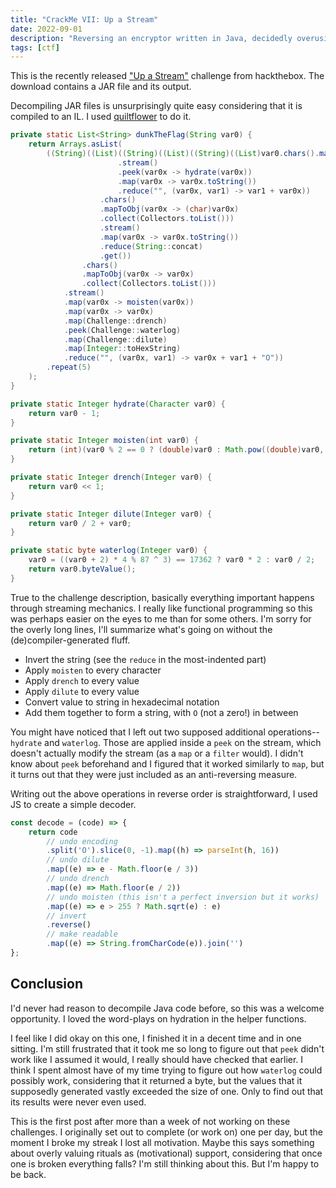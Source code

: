 ```yaml
---
title: "CrackMe VII: Up a Stream"
date: 2022-09-01
description: "Reversing an encryptor written in Java, decidedly overusing streams."
tags: [ctf]
---
```


This is the recently released ["Up a Stream"](https://app.hackthebox.com/challenges/392) challenge from hackthebox. The download contains a JAR file and its output.

Decompiling JAR files is unsurprisingly quite easy considering that it is compiled to an IL. I used [quiltflower](https://github.com/QuiltMC/quiltflower/releases) to do it.

```java
private static List<String> dunkTheFlag(String var0) {
    return Arrays.asList(
        ((String)((List)((String)((List)((String)((List)var0.chars().mapToObj(var0x -> (char)var0x).collect(Collectors.toList()))
                        .stream()
                        .peek(var0x -> hydrate(var0x))
                        .map(var0x -> var0x.toString())
                        .reduce("", (var0x, var1) -> var1 + var0x))
                    .chars()
                    .mapToObj(var0x -> (char)var0x)
                    .collect(Collectors.toList()))
                    .stream()
                    .map(var0x -> var0x.toString())
                    .reduce(String::concat)
                    .get())
                .chars()
                .mapToObj(var0x -> var0x)
                .collect(Collectors.toList()))
            .stream()
            .map(var0x -> moisten(var0x))
            .map(var0x -> var0x)
            .map(Challenge::drench)
            .peek(Challenge::waterlog)
            .map(Challenge::dilute)
            .map(Integer::toHexString)
            .reduce("", (var0x, var1) -> var0x + var1 + "O"))
        .repeat(5)
    );
}

private static Integer hydrate(Character var0) {
    return var0 - 1;
}

private static Integer moisten(int var0) {
    return (int)(var0 % 2 == 0 ? (double)var0 : Math.pow((double)var0, 2.0));
}

private static Integer drench(Integer var0) {
    return var0 << 1;
}

private static Integer dilute(Integer var0) {
    return var0 / 2 + var0;
}

private static byte waterlog(Integer var0) {
    var0 = ((var0 + 2) * 4 % 87 ^ 3) == 17362 ? var0 * 2 : var0 / 2;
    return var0.byteValue();
}
```

True to the challenge description, basically everything important happens through streaming mechanics. I really like functional programming so this was perhaps easier on the eyes to me than for some others. I'm sorry for the overly long lines, I'll summarize what's going on without the (de)compiler-generated fluff. 

- Invert the string (see the `reduce` in the most-indented part)
- Apply `moisten` to every character
- Apply `drench` to every value
- Apply `dilute` to every value
- Convert value to string in hexadecimal notation
- Add them together to form a string, with `O` (not a zero!) in between

You might have noticed that I left out two supposed additional operations--`hydrate` and `waterlog`. Those are applied inside a `peek` on the stream, which doesn't actually modify the stream (as a `map` or a `filter` would). I didn't know about `peek` beforehand and I figured that it worked similarly to `map`, but it turns out that they were just included as an anti-reversing measure.

Writing out the above operations in reverse order is straightforward, I used JS to create a simple decoder.

```js
const decode = (code) => {
    return code
        // undo encoding
        .split('O').slice(0, -1).map((h) => parseInt(h, 16))
        // undo dilute
        .map((e) => e - Math.floor(e / 3))
        // undo drench
        .map((e) => Math.floor(e / 2))
        // undo moisten (this isn't a perfect inversion but it works)
        .map((e) => e > 255 ? Math.sqrt(e) : e)
        // invert
        .reverse()
        // make readable
        .map((e) => String.fromCharCode(e)).join('')
};
```

## Conclusion

I'd never had reason to decompile Java code before, so this was a welcome opportunity. I loved the word-plays on hydration in the helper functions.

I feel like I did okay on this one, I finished it in a decent time and in one sitting. I'm still frustrated that it took me so long to figure out that `peek` didn't work like I assumed it would, I really should have checked that earlier. I think I spent almost have of my time trying to figure out how `waterlog` could possibly work, considering that it returned a byte, but the values that it supposedly generated vastly exceeded the size of one. Only to find out that its results were never even used.

This is the first post after more than a week of not working on these challenges. I originally set out to complete (or work on) one per day, but the moment I broke my streak I lost all motivation. Maybe this says something about overly valuing rituals as (motivational) support, considering that once one is broken everything falls? I'm still thinking about this. But I'm happy to be back. 
